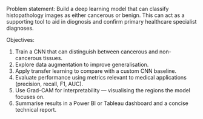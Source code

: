 Problem statement: Build a deep learning model that can classify histopathology images as either cancerous or benign. This can act as a supporting tool to aid in diognosis and confirm primary healthcare specialist diagnoses.

Objectives: 
1. Train a CNN that can distinguish between cancerous and non-cancerous tissues.
2. Explore data augmentation to improve generalisation.
3. Apply transfer learning to compare with a custom CNN baseline.
4. Evaluate performance using metrics relevant to medical applications (precision, recall, F1, AUC).
5. Use Grad-CAM for interpretability — visualising the regions the model focuses on.
6. Summarise results in a Power BI or Tableau dashboard and a concise technical report.